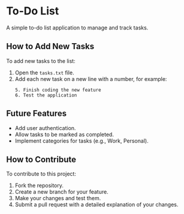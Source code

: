 # To-Do List

A simple to-do list application to manage and track tasks.

## How to Add New Tasks

To add new tasks to the list:
1. Open the `tasks.txt` file.
2. Add each new task on a new line with a number, for example:
   ```
   5. Finish coding the new feature
   6. Test the application
   ```

## Future Features

- Add user authentication.
- Allow tasks to be marked as completed.
- Implement categories for tasks (e.g., Work, Personal).

## How to Contribute

To contribute to this project:
1. Fork the repository.
2. Create a new branch for your feature.
3. Make your changes and test them.
4. Submit a pull request with a detailed explanation of your changes.
